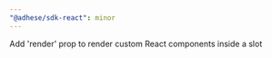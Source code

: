 ```yaml
---
"@adhese/sdk-react": minor
---
```


Add 'render' prop to render custom React components inside a slot
